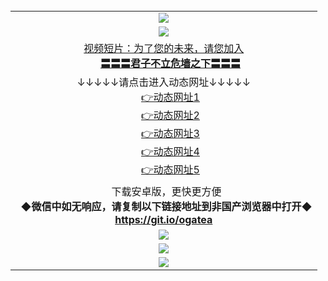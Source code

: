 <table>
  <tr>
    <td align=center><img src="https://github.com/gyhhx/image-upload/blob/master/title1.jpg" /></td>
  </tr>
    <tr>
  <td align=center><img src="https://github.com/gyhhx/image-upload/blob/master/%E5%BE%AE%E4%BF%A1%E8%AF%B4%E6%98%8E4.jpg" /></td>  
  </tr>
  <td align=center>
  <a href="https://s3.eu-central-1.amazonaws.com/ogatef/oGate.htm?c816846_2_1&from=gy">视频短片：为了您的未来，请您加入</a><br/>
      <a href="https://s3.eu-central-1.amazonaws.com/ogatef/oGate.htm?ogST.aspx&from=gy"><b>〓〓〓君子不立危墙之下〓〓〓<br/></a>
      </td>
  </tr>
    <tr>
    <td align=center>↓↓↓↓↓请点击进入动态网址↓↓↓↓↓<br/>
      <a href="https://s3.eu-west-2.amazonaws.com/ogatel/oGate.htm?from=gy">👉动态网址1</a><br/>
      <a href="https://s3.eu-central-1.amazonaws.com/ogatef/oGate.htm?from=gy">👉动态网址2</a><br/>
      <a href="https://s3-ap-southeast-2.amazonaws.com/ogatey/oGate.htm?from=gy">👉动态网址3</a><br/>
      <a href="https://s3.ap-northeast-2.amazonaws.com/ogates/oGate.htm?from=gy">👉动态网址4</a><br/>
      <a href="https://s3.ap-south-1.amazonaws.com/ogatem/oGate.htm?from=gy">👉动态网址5</a><br/>
    </td>
  </tr>
  <tr>
    <td align=center>
      下载安卓版，更快更方便  <br/> 
    <b/>◆微信中如无响应，请复制以下链接地址到非国产浏览器中打开◆<br/><a href="https://raw.githubusercontent.com/ogate/up/master/ogate.apk">https://git.io/ogatea</a><br/>
    </td>
  </tr>
  <tr>
    <td align=center><img src="https://cloud.githubusercontent.com/assets/11880933/15631437/70d0a74e-259d-11e6-946f-6237b4b657bd.jpg"/></td>
  </tr>
  <tr>
    <td align=center><img src="https://github.com/gyhhx/image-upload/blob/master/%E4%BD%BF%E7%94%A8%E6%8C%87%E5%8D%971.jpg" /></td>
   </tr>  
    <tr>
    <td align=center><img src="https://github.com/gyhhx/image-upload/blob/master/%E5%BE%AE%E4%BF%A1%E8%AF%B4%E6%98%8E.jpg" /></td>
  </tr>
</table>    
